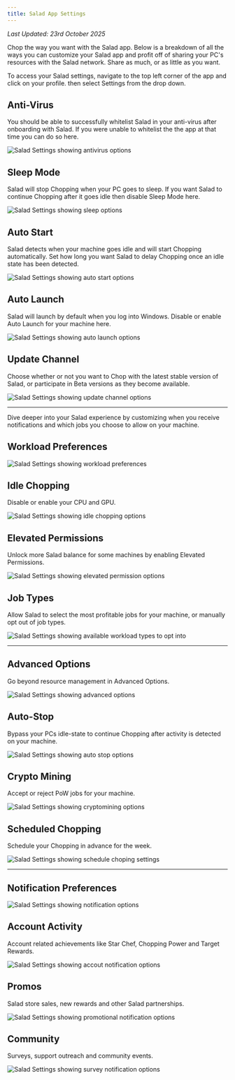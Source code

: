 ```yaml
---
title: Salad App Settings
---
```


_Last Updated: 23rd October 2025_

Chop the way you want with the Salad app. Below is a breakdown of all the ways you can customize your Salad app and
profit off of sharing your PC's resources with the Salad network. Share as much, or as little as you want.

To access your Salad settings, navigate to the top left corner of the app and click on your profile. then select
Settings from the drop down.

## Anti-Virus

You should be able to successfully whitelist Salad in your anti-virus after onboarding with Salad. If you were unable to
whitelist the the app at that time you can do so here.

![Salad Settings showing antivirus options](../../../../content/images/guides/using-salad/salad-app-settings-1.png)

## Sleep Mode

Salad will stop Chopping when your PC goes to sleep. If you want Salad to continue Chopping after it goes idle then
disable Sleep Mode here.

![Salad Settings showing sleep options](../../../../content/images/guides/using-salad/salad-app-settings-2.png)

## Auto Start

Salad detects when your machine goes idle and will start Chopping automatically. Set how long you want Salad to delay
Chopping once an idle state has been detected.

![Salad Settings showing auto start options](../../../../content/images/guides/using-salad/salad-app-settings-3.png)

## Auto Launch

Salad will launch by default when you log into Windows. Disable or enable Auto Launch for your machine here.

![Salad Settings showing auto launch options](../../../../content/images/guides/using-salad/salad-app-settings-4.png)

## Update Channel

Choose whether or not you want to Chop with the latest stable version of Salad, or participate in Beta versions as they
become available.

![Salad Settings showing update channel options](../../../../content/images/guides/using-salad/salad-app-settings-5.png)

---

Dive deeper into your Salad experience by customizing when you receive notifications and which jobs you choose to allow
on your machine.

## Workload Preferences

![Salad Settings showing workload preferences](../../../../content/images/guides/using-salad/salad-app-settings-6.png)

## Idle Chopping

Disable or enable your CPU and GPU.

![Salad Settings showing idle chopping options](../../../../content/images/guides/using-salad/salad-app-settings-7.png)

## Elevated Permissions

Unlock more Salad balance for some machines by enabling Elevated Permissions.

![Salad Settings showing elevated permission options](../../../../content/images/guides/using-salad/salad-app-settings-8.png)

## Job Types

Allow Salad to select the most profitable jobs for your machine, or manually opt out of job types.

![Salad Settings showing available workload types to opt into](../../../../content/images/guides/using-salad/salad-app-settings-9.png)

---

## Advanced Options

Go beyond resource management in Advanced Options.

![Salad Settings showing advanced options](../../../../content/images/guides/using-salad/salad-app-settings-10.png)

## Auto-Stop

Bypass your PCs idle-state to continue Chopping after activity is detected on your machine.

![Salad Settings showing auto stop options](../../../../content/images/guides/using-salad/salad-app-settings-11.png)

## Crypto Mining

Accept or reject PoW jobs for your machine.

![Salad Settings showing cryptomining options](../../../../content/images/guides/using-salad/salad-app-settings-12.png)

## Scheduled Chopping

Schedule your Chopping in advance for the week.

![Salad Settings showing schedule choping settings](../../../../content/images/guides/using-salad/salad-app-settings-13.png)

---

## Notification Preferences

![Salad Settings showing notification options](../../../../content/images/guides/using-salad/salad-app-settings-14.png)

## Account Activity

Account related achievements like Star Chef, Chopping Power and Target Rewards.

![Salad Settings showing accout notification options](../../../../content/images/guides/using-salad/salad-app-settings-15.png)

## Promos

Salad store sales, new rewards and other Salad partnerships.

![Salad Settings showing promotional notification options](../../../../content/images/guides/using-salad/salad-app-settings-16.png)

## Community

Surveys, support outreach and community events.

![Salad Settings showing survey notification options](../../../../content/images/guides/using-salad/salad-app-settings-17.png)
